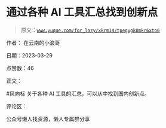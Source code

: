 # 通过各种 AI 工具汇总找到创新点

> 原文：[`www.yuque.com/for_lazy/xkrm14/tpegygk8mkr6xto6`](https://www.yuque.com/for_lazy/xkrm14/tpegygk8mkr6xto6)

作者： 在云南的小浪哥

日期：2023-03-29

点赞数：46

正文：

#风向标 关于各种 AI 工具的汇总，可以从中找到国内创新点。

评论区：

公众号懒人找资源，懒人专属群分享

